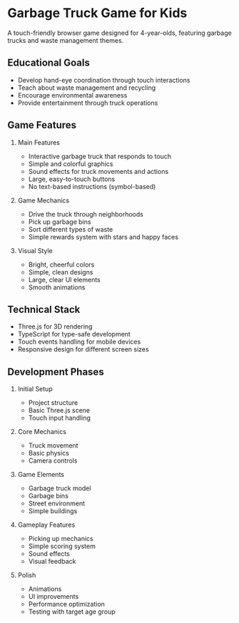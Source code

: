 # Garbage Truck Game for Kids

A touch-friendly browser game designed for 4-year-olds, featuring garbage trucks and waste management themes.

## Educational Goals

- Develop hand-eye coordination through touch interactions
- Teach about waste management and recycling
- Encourage environmental awareness
- Provide entertainment through truck operations

## Game Features

1. Main Features

   - Interactive garbage truck that responds to touch
   - Simple and colorful graphics
   - Sound effects for truck movements and actions
   - Large, easy-to-touch buttons
   - No text-based instructions (symbol-based)

2. Game Mechanics

   - Drive the truck through neighborhoods
   - Pick up garbage bins
   - Sort different types of waste
   - Simple rewards system with stars and happy faces

3. Visual Style
   - Bright, cheerful colors
   - Simple, clean designs
   - Large, clear UI elements
   - Smooth animations

## Technical Stack

- Three.js for 3D rendering
- TypeScript for type-safe development
- Touch events handling for mobile devices
- Responsive design for different screen sizes

## Development Phases

1. Initial Setup

   - Project structure
   - Basic Three.js scene
   - Touch input handling

2. Core Mechanics

   - Truck movement
   - Basic physics
   - Camera controls

3. Game Elements

   - Garbage truck model
   - Garbage bins
   - Street environment
   - Simple buildings

4. Gameplay Features

   - Picking up mechanics
   - Simple scoring system
   - Sound effects
   - Visual feedback

5. Polish
   - Animations
   - UI improvements
   - Performance optimization
   - Testing with target age group
